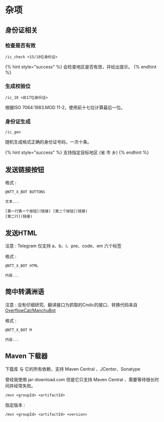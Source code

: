 # 杂项

## 身份证相关

### 检查是否有效

```
/ic_check <15/18位身份证>
```

{% hint style="success" %}
会检查地区是否有效，并给出提示。
{% endhint %}

### 生成校验位

```
/ic_18 <前17位身份证>
```

根据ISO 7064:1983.MOD 11-2，使用前十七位计算最后一位。

### 身份证生成

```
/ic_gen
```

随机生成格式正确的身份证号码，一次十条。

{% hint style="success" %}
支持指定目标地区 (省 市 乡)
{% endhint %}

## 发送链接按钮

格式 : 

```
@NTT_X_BOT BUTTONS

文本...

[第一行第一个按钮](链接) [第二个按钮](链接)
[第二行](链接)
```

## 发送HTML

注意 : Telegram 仅支持 a、b、i、pre、code、em 六个标签

格式 : 

```text
@NTT_X_BOT HTML 

内容...
```

## 简中转满洲语

注意 : 没有仔细研究、翻译接口为抓取的Cndic的接口、转换代码来自 [OverflowCat/ManchuBot](https://github.com/OverflowCat/ManchuBot/blob/master/Manchurize.gs)

格式 : 

```
@NTT_X_BOT M

内容...
```

## Maven 下载器

下载库 与 它的所有依赖，支持 Maven Central 、JCenter、Sonatype

曾经我使用 jar-download.com 但是它只支持 Maven Central 、需要等待很长时间并经常失败。

```
/mvn <groupId> <artifactId>
```

指定版本 :


```
/mvn <groupId> <artifactId> <version>
```